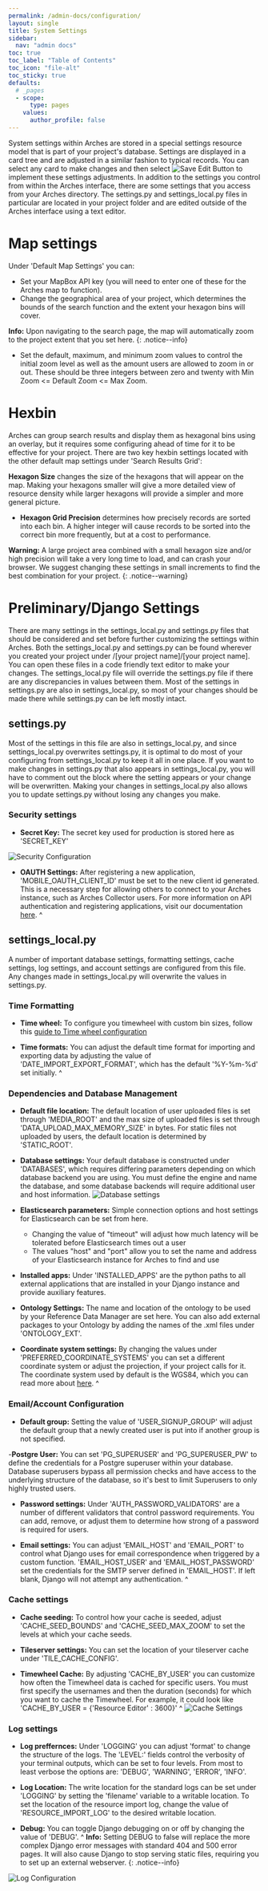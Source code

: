 ```yaml
---
permalink: /admin-docs/configuration/
layout: single
title: System Settings
sidebar:
  nav: "admin docs"
toc: true
toc_label: "Table of Contents"
toc_icon: "file-alt"
toc_sticky: true
defaults:
  # _pages
  - scope:
      type: pages
    values:
      author_profile: false
---  
```

System settings within Arches are stored in a special settings resource model that is part of your project's database. Settings are displayed in a card tree and are adjusted in a similar fashion to typical records. You can select any card to make changes and then select ![Save Edit Button]({{site.url}}/assets/images/saveEditButton.PNG) to implement these settings adjustments.
In addition to the settings you control from within the Arches interface, there are some settings that you access from your Arches directory. The settings.py and settings_local.py files in particular are located in your project folder and are edited outside of the Arches interface using a text editor.
# Map settings

Under 'Default Map Settings' you can:
* Set your MapBox API key (you will need to enter one of these for the Arches map to function).
* Change the geographical area of your project, which determines the bounds of the search function and the extent your hexagon bins will cover.

**Info:** Upon navigating to the search page, the map will automatically zoom to the project extent that you set here.
{: .notice--info}
* Set the default, maximum, and minimum zoom values to control the initial zoom level as well as the amount users are allowed to zoom in or out. These should be three integers between zero and twenty with  Min Zoom <= Default Zoom <= Max Zoom.

# Hexbin
Arches can group search results and display them as hexagonal bins using an overlay, but it requires some configuring ahead of time for it to be effective for your project. There are two key hexbin settings located with the other default map settings under 'Search Results Grid':

**Hexagon Size** changes the size of the hexagons that will appear on the map. Making your hexagons smaller will give a more detailed view of resource density while larger hexagons will provide a simpler and more general picture.
* **Hexagon Grid Precision** determines how precisely records are sorted into each bin. A higher integer will cause records to be sorted into the correct bin more frequently, but at a cost to performance.

**Warning:** A large project area combined with a small hexagon size and/or high precision will take a very long time to load, and can crash your browser. We suggest changing these settings in small increments to find the best combination for your project.
{: .notice--warning}

# Preliminary/Django Settings
There are many settings in the settings_local.py and settings.py files that should be considered and set before further customizing the settings within Arches. Both the settings_local.py and settings.py can be found wherever you created your project under /[your  project name]/[your project name]. You can open these files in a code friendly text editor to make your changes. The settings_local.py file will override the settings.py file if there are any discrepancies in values between them. Most of the settings in settings.py are also in settings_local.py, so most of your changes should be made there while settings.py can be left mostly intact.

## settings.py
Most of the settings in this file are also in settings_local.py, and since settings_local.py overwrites settings.py, it is optimal to do most of your configuring from settings_local.py to keep it all in one place. If you want to make changes in settings.py that also appears in settings_local.py, you will have to comment out the block where the setting appears or your change will be overwritten. Making your changes in settings_local.py also allows you to update settings.py without losing any changes you make.

### Security settings
- **Secret Key:** The secret key used for production is stored here as 'SECRET_KEY'

![Security Configuration]({{site.url}}/assets/images/securitySettings.PNG)
  
- **OAUTH Settings:** After registering a new application, 'MOBILE_OAUTH_CLIENT_ID' must be set to the new client id generated. This is a necessary step for allowing others to connect to your Arches instance, such as Arches Collector users. For more information on API authentication and registering applications, visit our documentation [here](https://arches.readthedocs.io/en/stable/api/#authentication).
^
## settings_local.py
A number of important database settings, formatting settings, cache settings, log settings, and account settings are configured from this file. Any changes made in settings_local.py will overwrite the values in settings.py.
### Time Formatting
- **Time wheel:** To configure you timewheel with custom bin sizes, follow this [guide to Time wheel configuration](https://arches.readthedocs.io/en/stable/additional-configuration/#time-wheel-configuration)

- **Time formats:** You can adjust the default time format for importing and exporting data by adjusting the value of 'DATE_IMPORT_EXPORT_FORMAT', which has the default '%Y-%m-%d' set initially.
^
### Dependencies and Database Management
- **Default file location:** The default location of user uploaded files is set through 'MEDIA_ROOT' and the max size of uploaded files is set through 'DATA_UPLOAD_MAX_MEMORY_SIZE' in bytes. For static files not uploaded by users, the default location is determined by 'STATIC_ROOT'.

- **Database settings:** Your default database is constructed under 'DATABASES', which requires differing parameters depending on which database backend you are using. You must define the engine and name the database, and some database backends will require additional user and host information.
![Database settings]({{site.url}}/assets/images/databaseSettings.PNG)

- **Elasticsearch parameters:** Simple connection options and host settings for Elasticsearch can be set from here.
    - Changing the value of "timeout" will adjust how much latency will be tolerated before Elasticsearch times out a user
    - The values "host" and "port" allow you to set the name and address of your Elasticsearch instance for Arches to find and use

- **Installed apps:** Under 'INSTALLED_APPS' are the python paths to all external applications that are installed in your Django instance and provide auxiliary features.

- **Ontology Settings:** The name and location of the ontology to be used by your Reference Data Manager are set here. You can also add external packages to your Ontology by adding the names of the .xml files under 'ONTOLOGY_EXT'.

- **Coordinate system settings:** By changing the values under 'PREFERRED_COORDINATE_SYSTEMS' you can set a different coordinate system or adjust the projection, if your project calls for it. The coordinate system used by default is the WGS84, which  you can read more about [here](https://en.wikipedia.org/wiki/World_Geodetic_System).
^
### Email/Account Configuration
- **Default group:** Setting the value of 'USER_SIGNUP_GROUP' will adjust the default group that a newly created user is put into if another group is not specified.

-**Postgre User:** You can set 'PG_SUPERUSER' and 'PG_SUPERUSER_PW' to define the credentials for a Postgre superuser within your database. Database superusers bypass all permission checks and have access to the underlying structure of the database, so it's best to limit Superusers to only highly trusted users.

- **Password settings:** Under 'AUTH_PASSWORD_VALIDATORS' are a number of different validators that control password requirements. You can add, remove, or adjust them to determine how strong of a password is required for users.

- **Email settings:** You can adjust 'EMAIL_HOST' and 'EMAIL_PORT' to control what Django uses for email correspondence when triggered by a custom function. 'EMAIL_HOST_USER' and 'EMAIL_HOST_PASSWORD' set the credentials for the SMTP server defined in 'EMAIL_HOST'. If left blank, Django will not attempt any authentication.
^
### Cache settings
- **Cache seeding:** To control how your cache is seeded, adjust 'CACHE_SEED_BOUNDS' and 'CACHE_SEED_MAX_ZOOM' to set the levels at which your cache seeds.

- **Tileserver settings:** You can set the location of your tileserver cache under 'TILE_CACHE_CONFIG'.

- **Timewheel Cache:** By adjusting 'CACHE_BY_USER' you can customize how often the Timewheel data is cached for specific users. You must first specify the usernames and then the duration (seconds) for which you want to cache the Timewheel. For example, it could look like 'CACHE_BY_USER = {'Resource Editor' : 3600}'
^
![Cache Settings]({{site.url}}/assets/images/cacheSettings.png)

### Log settings
- **Log preffernces:** Under 'LOGGING' you can adjust 'format' to change the structure of the logs. The 'LEVEL:' fields control the verbosity of your terminal outputs, which can be set to four levels. From most to least verbose the options are: 'DEBUG', 'WARNING', 'ERROR', 'INFO'.

- **Log Location:** The write location for the standard logs can be set under 'LOGGING' by setting the 'filename' variable to a writable location. To set the location of the resource import log, change the value of 'RESOURCE_IMPORT_LOG' to the desired writable location.

- **Debug:** You can toggle Django debugging on or off by changing the value of 'DEBUG'.
^
**Info:** Setting DEBUG to false will replace the more complex Django error messages with standard 404 and 500 error pages. It will also cause Django to stop serving static files, requiring you to set up an external webserver.
{: .notice--info}

![Log Configuration]({{site.url}}/assets/images/logSettings.PNG)
